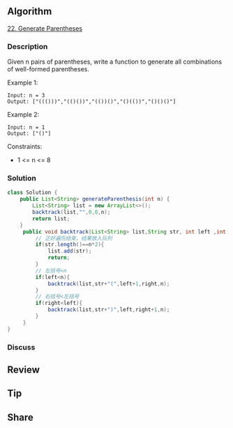 ## Algorithm

[22. Generate Parentheses](https://leetcode.com/problems/generate-parentheses/)

### Description

Given n pairs of parentheses, write a function to generate all combinations of well-formed parentheses.

Example 1:

```
Input: n = 3
Output: ["((()))","(()())","(())()","()(())","()()()"]
```

Example 2:

```
Input: n = 1
Output: ["()"]
```

Constraints:

- 1 <= n <= 8

### Solution

```java
class Solution {
    public List<String> generateParenthesis(int n) {
        List<String> list = new ArrayList<>();
        backtrack(list,"",0,0,n);
        return list;
    }
     public void backtrack(List<String> list,String str, int left ,int right,int n){
         // 正好遍历结束，结果放入队列
         if(str.length()==n*2){
             list.add(str);
             return;
         }
         // 左括号<n
         if(left<n){
             backtrack(list,str+"(",left+1,right,n);
         }
         // 右括号<左括号
         if(right<left){
             backtrack(list,str+")",left,right+1,n);
         }
     }
}
```

### Discuss

## Review


## Tip


## Share
